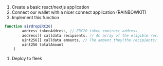 1. Create a basic react/nextjs application
2. Connect our wallet with a nicer connect application (RAINBOWKIT)
3. Implement this function
```javascript
function airdropERC20(
        address tokenAddress, // ERC20 token contract address
        address[] calldata recipients, // An array of the eligible recipients(addresses) for the airdrop
        uint256[] calldata amounts, // The amount they(the recipients) get
        uint256 totalAmount
    )
```
1. Deploy to fleek